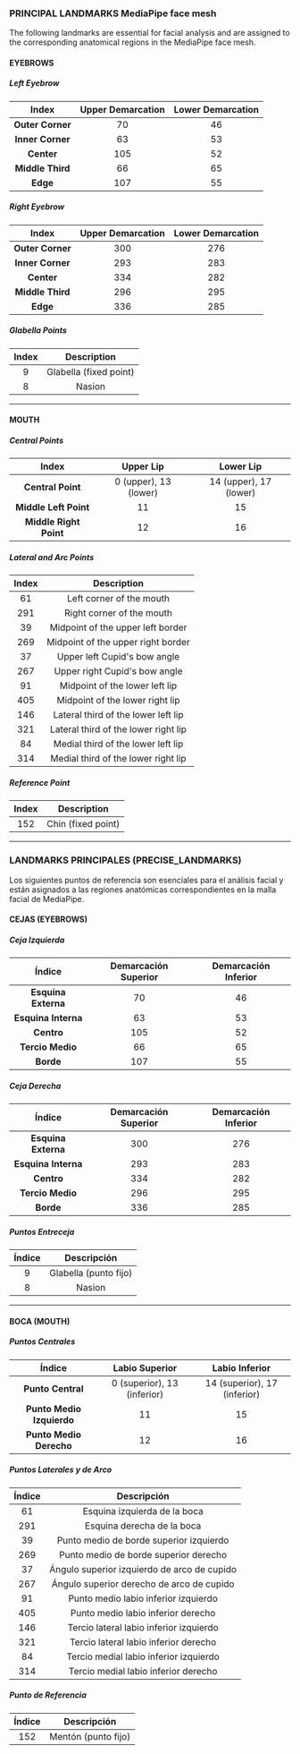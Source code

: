 ### PRINCIPAL LANDMARKS MediaPipe face mesh

The following landmarks are essential for facial analysis and are assigned to the corresponding anatomical regions in the MediaPipe face mesh.

#### EYEBROWS

##### Left Eyebrow
| Index | Upper Demarcation | Lower Demarcation |
|:---:|:---:|:---:|
| **Outer Corner** | 70 | 46 |
| **Inner Corner** | 63 | 53 |
| **Center** | 105 | 52 |
| **Middle Third** | 66 | 65 |
| **Edge** | 107 | 55 |

##### Right Eyebrow
| Index | Upper Demarcation | Lower Demarcation |
|:---:|:---:|:---:|
| **Outer Corner** | 300 | 276 |
| **Inner Corner** | 293 | 283 |
| **Center** | 334 | 282 |
| **Middle Third** | 296 | 295 |
| **Edge** | 336 | 285 |

##### Glabella Points
| Index | Description |
|:---:|:---:|
| 9 | Glabella (fixed point) |
| 8 | Nasion |

---

#### MOUTH

##### Central Points
| Index | Upper Lip | Lower Lip |
|:---:|:---:|:---:|
| **Central Point** | 0 (upper), 13 (lower) | 14 (upper), 17 (lower) |
| **Middle Left Point** | 11 | 15 |
| **Middle Right Point** | 12 | 16 |

##### Lateral and Arc Points
| Index | Description |
|:---:|:---:|
| 61 | Left corner of the mouth |
| 291 | Right corner of the mouth |
| 39 | Midpoint of the upper left border |
| 269 | Midpoint of the upper right border |
| 37 | Upper left Cupid's bow angle |
| 267 | Upper right Cupid's bow angle |
| 91 | Midpoint of the lower left lip |
| 405 | Midpoint of the lower right lip |
| 146 | Lateral third of the lower left lip |
| 321 | Lateral third of the lower right lip |
| 84 | Medial third of the lower left lip |
| 314 | Medial third of the lower right lip |

##### Reference Point
| Index | Description |
|:---:|:---:|
| 152 | Chin (fixed point) |

_____________

### LANDMARKS PRINCIPALES (PRECISE_LANDMARKS)

Los siguientes puntos de referencia son esenciales para el análisis facial y están asignados a las regiones anatómicas correspondientes en la malla facial de MediaPipe.

#### CEJAS (EYEBROWS)

##### Ceja Izquierda
| Índice | Demarcación Superior | Demarcación Inferior |
|:---:|:---:|:---:|
| **Esquina Externa** | 70 | 46 |
| **Esquina Interna** | 63 | 53 |
| **Centro** | 105 | 52 |
| **Tercio Medio** | 66 | 65 |
| **Borde** | 107 | 55 |

##### Ceja Derecha
| Índice | Demarcación Superior | Demarcación Inferior |
|:---:|:---:|:---:|
| **Esquina Externa** | 300 | 276 |
| **Esquina Interna** | 293 | 283 |
| **Centro** | 334 | 282 |
| **Tercio Medio** | 296 | 295 |
| **Borde** | 336 | 285 |

##### Puntos Entreceja
| Índice | Descripción |
|:---:|:---:|
| 9 | Glabella (punto fijo) |
| 8 | Nasion |

---

#### BOCA (MOUTH)

##### Puntos Centrales
| Índice | Labio Superior | Labio Inferior |
|:---:|:---:|:---:|
| **Punto Central** | 0 (superior), 13 (inferior) | 14 (superior), 17 (inferior) |
| **Punto Medio Izquierdo** | 11 | 15 |
| **Punto Medio Derecho** | 12 | 16 |

##### Puntos Laterales y de Arco
| Índice | Descripción |
|:---:|:---:|
| 61 | Esquina izquierda de la boca |
| 291 | Esquina derecha de la boca |
| 39 | Punto medio de borde superior izquierdo |
| 269 | Punto medio de borde superior derecho |
| 37 | Ángulo superior izquierdo de arco de cupido |
| 267 | Ángulo superior derecho de arco de cupido |
| 91 | Punto medio labio inferior izquierdo |
| 405 | Punto medio labio inferior derecho |
| 146 | Tercio lateral labio inferior izquierdo |
| 321 | Tercio lateral labio inferior derecho |
| 84 | Tercio medial labio inferior izquierdo |
| 314 | Tercio medial labio inferior derecho |

##### Punto de Referencia
| Índice | Descripción |
|:---:|:---:|
| 152 | Mentón (punto fijo) |
